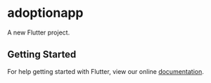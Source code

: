 # adoptionapp

A new Flutter project.

## Getting Started

For help getting started with Flutter, view our online
[documentation](https://flutter.io/).
